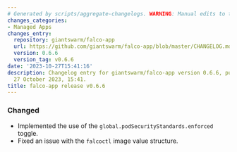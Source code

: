 ```yaml
---
# Generated by scripts/aggregate-changelogs. WARNING: Manual edits to this files will be overwritten.
changes_categories:
- Managed Apps
changes_entry:
  repository: giantswarm/falco-app
  url: https://github.com/giantswarm/falco-app/blob/master/CHANGELOG.md#066---2023-10-27
  version: 0.6.6
  version_tag: v0.6.6
date: '2023-10-27T15:41:16'
description: Changelog entry for giantswarm/falco-app version 0.6.6, published on
  27 October 2023, 15:41.
title: falco-app release v0.6.6
---
```


### Changed
- Implemented the use of the `global.podSecurityStandards.enforced` toggle.
- Fixed an issue with the `falcoctl` image value structure.
